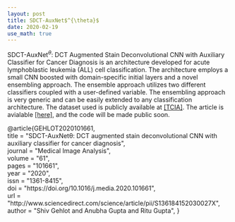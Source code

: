 ```yaml
---
layout: post
title: SDCT-AuxNet$^{\theta}$
date: 2020-02-19
use_math: true
---
```


SDCT-AuxNet$^\theta$: DCT Augmented Stain Deconvolutional CNN with Auxiliary Classifier for Cancer Diagnosis is an architecture developed for acute lymphoblastic leukemia (ALL) cell classification. The architecture employs a small CNN boosted with domain-specific initial layers and a novel ensembling approach. The ensemble approach utilizes two different classifiers coupled with a user-defined variable. The ensembling approach is very generic and can be easily extended to any classification architecture. The dataset used is publicly available at  <a href="
https://doi.org/10.7937/tcia.2019.dc64i46r">
[TCIA]</a>. The article is avialable <a href="
https://doi.org/10.1016/j.media.2020.101661">
[here]</a>, and the code will be made public soon. 
<div id="demobox">
@article{GEHLOT2020101661, <br>
title = "SDCT-AuxNetθ: DCT augmented stain deconvolutional CNN with auxiliary classifier for cancer diagnosis", <br>
journal = "Medical Image Analysis", <br>
volume = "61", <br>
pages = "101661", <br>
year = "2020", <br>
issn = "1361-8415", <br>
doi = "https://doi.org/10.1016/j.media.2020.101661", <br>
url = "http://www.sciencedirect.com/science/article/pii/S136184152030027X", <br>
author = "Shiv Gehlot and Anubha Gupta and Ritu Gupta",
}
</div>
